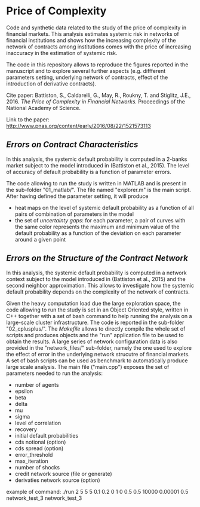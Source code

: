 # Price of Complexity
Code and synthetic data related to the study of the price of complexity in financial markets. This analysis estimates systemic risk in networks of financial institutions and shows how the increasing complexity of the network of contracts among institutions comes with the price of increasing inaccuracy in the estimation of systemic risk.

The code in this repository allows to reproduce the figures reported in the manuscript and to explore several further aspects (e.g. diffferent parameters setting, underlying network of contracts, effect of the introduction of derivative contracts).

Cite paper:
Battiston, S., Caldarelli, G., May, R., Roukny, T. and Stiglitz, J.E., 2016. 
*The Price of Complexity in Financial Networks.* 
Proceedings of the National Academy of Science.

Link to the paper: http://www.pnas.org/content/early/2016/08/22/1521573113

## *Errors on Contract Characteristics*

In this analysis, the systemic default probability is computed in a 2-banks market subject to the model introduced in (Battiston et al., 2015).  The level of accuracy of default probability is a function of parameter errors. 

The code allowing to run the study is written in MATLAB and is present in the sub-folder "01_matlab/". The file named "explorer.m" is the main script. After having defined the parameter setting, it will produce 
- heat maps on the level of systemic default probability as a function of all pairs of combination of parameters in the model
- the set of *uncertainty gaps*: for each parameter, a pair of curves with the same color represents the maximum and minimum value of the default probability as a function of the deviation on each parameter around a given point

## *Errors on the Structure of the Contract Network*

In this analysis, the systemic default probability is computed in a network context subject to the model introduced in (Battiston et al., 2015) and the second neighbor approximation. This allows to investigate how the systemic default probability depends on the complexity of the network of contracts. 

Given the heavy computation load due the large exploration space, the code allowing to run the study is set in an Object Oriented style, written in C++ together with a set of bash command to help running the analysis on a large-scale cluster infrastructure. The code is reported in the sub-folder "02_cplusplus/". The *Makefile* allows to directly compile the whole set of scripts and produces objects and the "run" application file to be used to obtain the results. A large series of network configuration data is also provided in the "network_files/" sub-folder, namely the one used to explore the effect of error in the underlying network strucutre of financial markets. A set of bash scripts can be used as benchmark to automatically produce large scale analysis. The main file ("main.cpp") exposes the set of parameters needed to run the analysis:

- number of agents	
- epsilon
- beta 
- delta
- mu
- sigma
- level of correlation
- recovery
- initial default probabilities
- cds notional (option)
- cds spread (option)
- error_threshold
- max_iteration
- number of shocks
- credit network source (file or generate)
- derivaties network source (option)

example of command: 
./run 2 5 5 5 0.1 0.2 0 1 0 0.5 0.5 10000 0.00001 0.5 network_test_3 network_test_3
